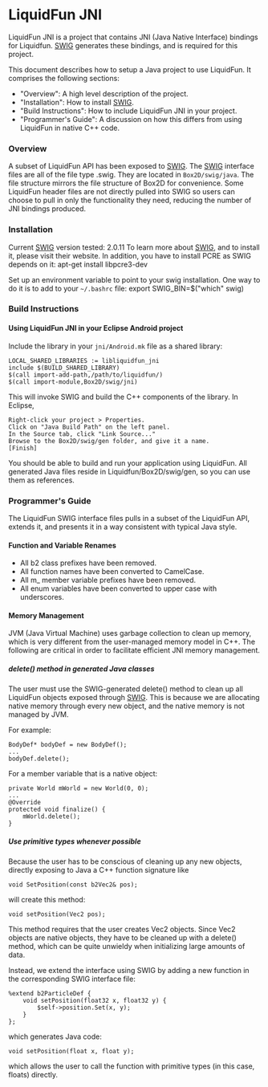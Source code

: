 # LiquidFun JNI

LiquidFun JNI is a project that contains JNI (Java Native Interface) bindings
for Liquidfun. [SWIG][] generates these bindings, and is required for this
project.

This document describes how to setup a Java project to use LiquidFun. It
comprises the following sections:
*   "Overview": A high level description of the project.
*   "Installation": How to install [SWIG][].
*   "Build Instructions": How to include LiquidFun JNI in your project.
*   "Programmer's Guide": A discussion on how this differs from using LiquidFun
    in native C++ code.

### Overview

A subset of LiquidFun API has been exposed to [SWIG][]. The [SWIG][] interface
files are all of the file type .swig. They are located in `Box2D/swig/java`.
The file structure mirrors the file structure of Box2D for convenience. Some
LiquidFun header files are not directly pulled into SWIG so users can choose to
pull in only the functionality they need, reducing the number of JNI bindings
produced.

### Installation

Current [SWIG][] version tested: 2.0.11
To learn more about [SWIG][], and to install it, please visit their website.
In addition, you have to install PCRE as SWIG depends on it:
    apt-get install libpcre3-dev

Set up an environment variable to point to your swig installation. One way to
do it is to add to your `~/.bashrc` file:
    export SWIG_BIN=$("which" swig)

### Build Instructions

#### Using LiquidFun JNI in your Eclipse Android project

Include the library in your `jni/Android.mk` file as a shared library:

    LOCAL_SHARED_LIBRARIES := libliquidfun_jni
    include $(BUILD_SHARED_LIBRARY)
    $(call import-add-path,/path/to/liquidfun/)
    $(call import-module,Box2D/swig/jni)

This will invoke SWIG and build the C++ components of the library.
In Eclipse,

    Right-click your project > Properties.
    Click on "Java Build Path" on the left panel.
    In the Source tab, click "Link Source..."
    Browse to the Box2D/swig/gen folder, and give it a name.
    [Finish]

You should be able to build and run your application using LiquidFun. All
generated Java files reside in Liquidfun/Box2D/swig/gen, so you can use them
as references.

### Programmer's Guide

The LiquidFun SWIG interface files pulls in a subset of the LiquidFun API,
extends it, and presents it in a way consistent with typical Java style.

#### Function and Variable Renames

*   All b2 class prefixes have been removed.
*   All function names have been converted to CamelCase.
*   All m_ member variable prefixes have been removed.
*   All enum variables have been converted to upper case with underscores.

#### Memory Management

JVM (Java Virtual Machine) uses garbage collection to clean up memory, which
is very different from the user-managed memory model in C++. The following are
critical in order to facilitate efficient JNI memory management.

##### delete() method in generated Java classes

The user must use the SWIG-generated delete() method to clean up all LiquidFun
objects exposed through [SWIG][]. This is because we are allocating native
memory through every new object, and the native memory is not managed by JVM.

For example:

    BodyDef* bodyDef = new BodyDef();
    ...
    bodyDef.delete();

For a member variable that is a native object:

    private World mWorld = new World(0, 0);
    ...
    @Override
    protected void finalize() {
        mWorld.delete();
    }

##### Use primitive types whenever possible

Because the user has to be conscious of cleaning up any new objects, directly
exposing to Java a C++ function signature like

    void SetPosition(const b2Vec2& pos);

will create this method:

    void setPosition(Vec2 pos);

This method requires that the user creates Vec2 objects. Since Vec2 objects are
native objects, they have to be cleaned up with a delete() method, which can be
quite unwieldy when initializing large amounts of data.

Instead, we extend the interface using SWIG by adding a new function in the
corresponding SWIG interface file:

    %extend b2ParticleDef {
        void setPosition(float32 x, float32 y) {
            $self->position.Set(x, y);
        }
    };

which generates Java code:

    void setPosition(float x, float y);

which allows the user to call the function with primitive types (in this case,
floats) directly.

  [SWIG]: http://www.swig.org
